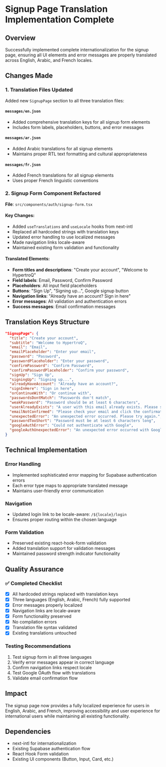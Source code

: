 # Signup Page Translation Implementation Complete

## Overview
Successfully implemented complete internationalization for the signup page, ensuring all UI elements and error messages are properly translated across English, Arabic, and French locales.

## Changes Made

### 1. Translation Files Updated
Added new `SignupPage` section to all three translation files:

#### `messages/en.json`
- Added comprehensive translation keys for all signup form elements
- Includes form labels, placeholders, buttons, and error messages

#### `messages/ar.json`
- Added Arabic translations for all signup elements
- Maintains proper RTL text formatting and cultural appropriateness

#### `messages/fr.json`
- Added French translations for all signup elements
- Uses proper French linguistic conventions

### 2. Signup Form Component Refactored
**File**: `src/components/auth/signup-form.tsx`

#### Key Changes:
- Added `useTranslations` and `useLocale` hooks from next-intl
- Replaced all hardcoded strings with translation keys
- Updated error handling to use localized messages
- Made navigation links locale-aware
- Maintained existing form validation and functionality

#### Translated Elements:
- **Form titles and descriptions**: "Create your account", "Welcome to HypertroQ"
- **Field labels**: Email, Password, Confirm Password
- **Placeholders**: All input field placeholders
- **Buttons**: "Sign Up", "Signing up...", Google signup button
- **Navigation links**: "Already have an account? Sign in here"
- **Error messages**: All validation and authentication errors
- **Success messages**: Email confirmation messages

## Translation Keys Structure

```json
"SignupPage": {
  "title": "Create your account",
  "subtitle": "Welcome to HypertroQ", 
  "email": "Email",
  "emailPlaceholder": "Enter your email",
  "password": "Password",
  "passwordPlaceholder": "Enter your password",
  "confirmPassword": "Confirm Password",
  "confirmPasswordPlaceholder": "Confirm your password",
  "signUp": "Sign Up",
  "signingUp": "Signing up...",
  "alreadyHaveAccount": "Already have an account?",
  "signInHere": "Sign in here",
  "orContinueWith": "Or continue with",
  "passwordsDontMatch": "Passwords don't match",
  "weakPassword": "Password should be at least 6 characters",
  "userAlreadyExists": "A user with this email already exists. Please sign in instead.",
  "emailNotConfirmed": "Please check your email and click the confirmation link to verify your account.",
  "unexpectedError": "An unexpected error occurred. Please try again.",
  "passwordTooShort": "Password must be at least 6 characters long",
  "googleAuthError": "Could not authenticate with Google",
  "googleAuthUnexpectedError": "An unexpected error occurred with Google authentication"
}
```

## Technical Implementation

### Error Handling
- Implemented sophisticated error mapping for Supabase authentication errors
- Each error type maps to appropriate translated message
- Maintains user-friendly error communication

### Navigation
- Updated login link to be locale-aware: `/${locale}/login`
- Ensures proper routing within the chosen language

### Form Validation
- Preserved existing react-hook-form validation
- Added translation support for validation messages
- Maintained password strength indicator functionality

## Quality Assurance

### ✅ Completed Checklist
- [x] All hardcoded strings replaced with translation keys
- [x] Three languages (English, Arabic, French) fully supported
- [x] Error messages properly localized
- [x] Navigation links are locale-aware
- [x] Form functionality preserved
- [x] No compilation errors
- [x] Translation file syntax validated
- [x] Existing translations untouched

### Testing Recommendations
1. Test signup form in all three languages
2. Verify error messages appear in correct language
3. Confirm navigation links respect locale
4. Test Google OAuth flow with translations
5. Validate email confirmation flow

## Impact
The signup page now provides a fully localized experience for users in English, Arabic, and French, improving accessibility and user experience for international users while maintaining all existing functionality.

## Dependencies
- next-intl for internationalization
- Existing Supabase authentication flow
- React Hook Form validation
- Existing UI components (Button, Input, Card, etc.)
